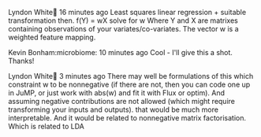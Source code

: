 Lyndon White:ox:  16 minutes ago
Least squares linear regression + suitable transformation then.
f(Y) = wX solve for w
Where Y and X are matrixes containing observations of your variates/co-variates.
The vector w is a weighted feature mapping.

Kevin Bonham:microbiome:  10 minutes ago
Cool - I'll give this a shot. Thanks!

Lyndon White:ox:  3 minutes ago
There may well be formulations of this which constraint w to be nonnegative (if there are not, then you can code one up in JuMP, or just work with abs(w) and fit it with Flux or optim).
And assuming negative contributions are not allowed (which might require transforming your inputs and outputs).
that would be much more interpretable.
And it would be related to nonnegative matrix factorisation. Which is related to LDA
